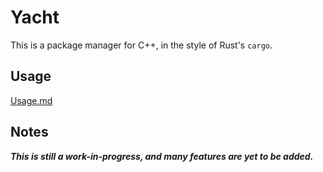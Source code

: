 # Yacht

This is a package manager for C++, in the style of Rust's `cargo`.


## Usage
[Usage.md](/Usage.md)

## Notes

***This is still a work-in-progress, and many features are yet to be added.***
